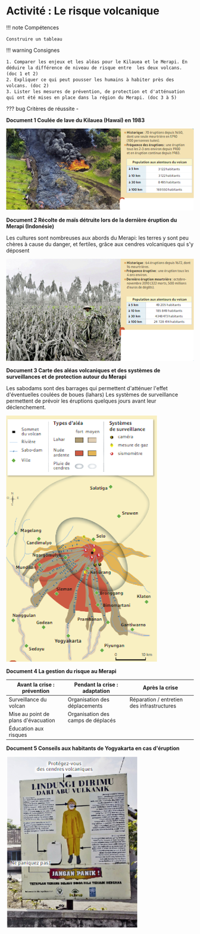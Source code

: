 # Activité : Le risque volcanique

!!! note Compétences

    Construire un tableau 

!!! warning Consignes

    1. Comparer les enjeux et les aléas pour le Kilauea et le Merapi. En déduire la différence de niveau de risque entre  les deux volcans. (doc 1 et 2)
    2. Expliquer ce qui peut pousser les humains à habiter près des volcans. (doc 2)
    3. Lister les mesures de prévention, de protection et d'atténuation qui ont été mises en place dans la région du Merapi. (doc 3 à 5) 
    
??? bug Critères de réussite
    - 



**Document 1 Coulée de lave du Kilauea (Hawaï) en 1983**

![](pictures/eruptionKilauea.png)


**Document 2 Récolte de maïs détruite lors de la dernière éruption du Merapi (Indonésie)**

Les cultures sont nombreuses aux abords du Merapi: les terres y sont peu chères à cause du danger, et fertiles, grâce aux cendres volcaniques qui s'y déposent

![](pictures/eruptionMerapi.png)

**Document 3 Carte des aléas volcaniques et des systèmes de surveillances et de protection autour du Merapi**

Les sabodams sont des barrages qui permettent d'atténuer l'effet d'éventuelles coulées de boues (lahars)
Les systèmes de surveillance permettent de prévoir les éruptions quelques jours avant leur déclenchement.

![](pictures/carteMerapi.png)

**Document 4 La gestion du risque au Merapi**

| Avant la crise : prévention | Pendant la crise : adaptation | Après la crise |
|--|--|--|
| Surveillance du volcan | Organisation des déplacements | Réparation / entretien des infrastructures|
| Mise au point de plans d'évacuation | Organisation des camps de déplacés | |
| Éducation aux risques | | |

**Document 5 Conseils aux habitants de Yogyakarta en cas d'éruption**

![](pictures/afficheConseilEruption.png)